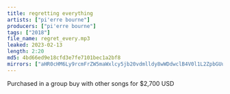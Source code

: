 ```yaml
---
title: regretting everything
artists: ["pi'erre bourne"]
producers: ["pi'erre bourne"]
tags: ["2018"]
file_name: regret_every.mp3
leaked: 2023-02-13
length: 2:20
md5: 4bd66ed9e18cfd3e7fe7101bec1a2bf8
mirrors: ["aHR0cHM6Ly9rcmFrZW5maWxlcy5jb20vdmlldy8wWDdwclB4V0l1L2ZpbGUuaHRtbA==", "aHR0cHM6Ly9kYnJlZS5vcmcvdi8wNjNlYWU="]
---
```

Purchased in a group buy with other songs for $2,700 USD
